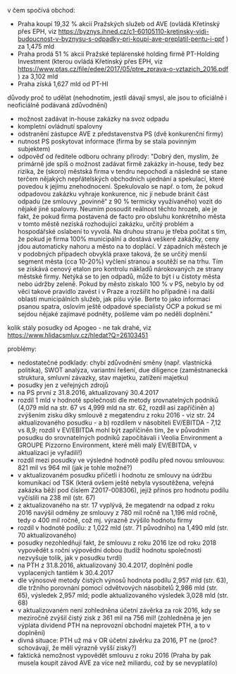 v čem spočívá obchod:
- Praha koupí 19,32 % akcií Pražských služeb od AVE (ovládá Křetínský přes EPH, viz https://byznys.ihned.cz/c1-60105110-kretinsky-vidi-budoucnost-v-byznysu-s-odpadky-pri-koupi-ave-preplatil-pentu-i-ppf ) za 1,475 mld
- Praha prodá 51 % akcií Pražské teplárenské holding firmě PT-Holding Investment (kterou ovládá Křetínský přes EPH, viz https://www.ptas.cz/file/edee/2017/05/ptre_zprava-o-vztazich_2016.pdf ) za 3,102 mld
- Praha získá 1,627 mld od PT-HI

důvody proč to udělat (nehodnotím, jestli dávají smysl, ale jsou to oficiálně i neoficiálně podávaná zdůvodnění)
- možnost zadávat in-house zakázky na svoz odpadu
- kompletní ovládnutí spalovny
- odstranění zástupce AVE z představenstva PS (dvě konkurenční firmy)
- nutnost PS poskytovat informace (firma by se stala povinným subjektem)
- odpověď od ředitele odboru ochrany přírody: "Dobrý den,
 myslím, že primárně jde spíš o možnost zadávat firmě zakázky in-house, tedy bez rizika,  že   (skoro) městská firma v tendru nepochodí a následně se stane terčem nějakých nepřátelských obchodních ujednání a spekulací, které povedou k jejímu znehodnocení. Spekulovalo se např. o tom, že pokud odpadovou zakázku vyhraje konkurence, nic jí nebude bránit část odpadu (ze smlouvy „povinně“ z 90 % termicky využívaného) vozit do nějaké jiné spalovny. Neumím posoudit reálnost těchto hrozeb, ale je fakt, že pokud  firma postavená de facto pro obsluhu konkrétního města v tomto městě nezíská rozhodující zakázku, určitý problém a hospodářské oslabení to vyvolá. Na druhou stranu je třeba počítat s tím, že pokud je firma 100% municipální a dostává veškeré zakázky, ceny jdou automaticky nahoru a město na to doplácí. V západních městech je v podobných případech obvyklá praxe taková, že se určitý menší segment města (cca 10-20%) vyčlení stranou a soutěží se na trhu. Tím se získává cenový etalon pro kontrolu nákladů nárokovaných ze strany městské firmy. Netýká se to jen odpadů, může to být i u čistoty města nebo údržby zeleně. Pokud by město získalo 100 % v PS, nebylo by od věci takové pravidlo zavést i v Praze a rozšířit ho případně i na další oblasti municipálních služeb, jak píšu výše. Berte to jako informaci psanou spatra, oslovím ještě odpadové specialisty OCP a pokud se mi sejdou nějaké zajímavé podněty, pošleme vám po neděli doplnění."

kolik stály posudky od Apogeo - ne tak drahé, viz https://www.hlidacsmluv.cz/hledat?Q=26103451

problémy:
- nedostatečné podklady: chybí zdůvodnění směny (např. vlastnická politika), SWOT analýza, variantní řešení, due diligence (zaměstnanecká struktura, smluvní závazky, stav majetku, zatížení majetku)
- posudky jen z veřejných zdrojů
 - na PS první z 31.8.2016, aktualizovaný 30.4.2017
  - rozdíl 1 mld v hodnotě společnosti dle metody srovnatelných podniků (4,079 mld na str. 67 vs 4,999 mld na str. 62, rozdíl asi zapříčiněn a) zvýšením zisku díky smlouvě z megatendru z roku 2016 - viz str. 24 aktualizovaného posudku - a b) rozdílem v násobiteli EV/EBITDA - 7,12 vs 8,9; rozdíl v EV/EBITDA mohl být zapříčiněn tím, že v původním posudku do srovnatelných podniků započítávali i Veolia Environment a GROUPE Pizzorno Environment, které měli malý EV/EBITDA, v aktualizaci je vyřadili!)
  - rozdíl mezi posudky ve výsledné hodnotě podílu před novou smlouvou: 821 mil vs 964 mil (jak je tohle možné?)
  - v aktualizovaném posudku přičetli i hodnotu ze smlouvy na údržbu komunikací od TSK (která ovšem ještě nebyla vysoutěžena, veřejná zakázka běží pod číslem Z2017-008306), jejíž přínos pro hodnotu podílu vyčíslili na 238 mil (str. 67)
  - z aktualizovaného na str. 17 vyplývá, že megatendr na odpad z roku 2016 navýšil odměny ze smlouvy z 780 mil ročně na 1,196 mld ročně, tedy o 400 mil ročně, což mj. výrazně zvýšilo hodnotu firmy
  - rozdíl v hodnotě podílu: z 1,022 mld (str. 71 původního) na 1,490 mld (str. 70 aktualizovaného)
  - posudky nezohledňují fakt, že smlouvu z roku 2016 lze od roku 2018 vypovědět s roční výpovědní dobou (tudíž hodnotu společnosti nezvyšuje tolik, jak v posudku tvrdí)
 - na PTH z 31.8.2016, aktualizovaný 30.4.2017, doplnění podle vyplacených tantiém k 30.4.2017
  - dle výnosové metody čistých výnosů hodnota podílu 2,957 mld (str. 63), dle tržního porovnání pomocí odvětvových násobitelů 2,986 mld (str. 65), výsledek 2,957 mld; podle aktualizovaného výsledek 3,028 mld (str. 68)
  - v aktualizovaném není zohledněna účetní závěrka za rok 2016, kdy se meziročně zvýšil čistý zisk z 361 mil na 756 mil! (zohledněna je jen výplata dividend PTH na neprovozní obchodní majetek PTH, a to v doplnění)
  - divná situace: PTH už má v OR účetní závěrku za 2016, PT ne (proč? schovávají, že měli výrazně vyšší zisky?)
- faktická nemožnost vypovědět smlouvu z roku 2016 (Praha by pak musela koupit závod AVE za více než miliardu, což by se nevyplatilo)
